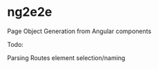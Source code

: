 # ng2e2e
Page Object Generation from Angular components


Todo:

Parsing Routes
element selection/naming